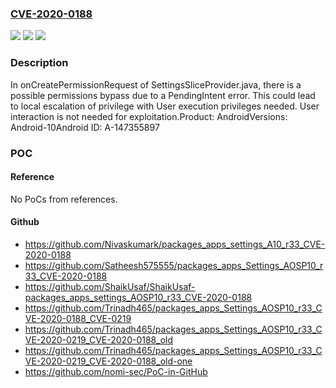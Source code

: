 ### [CVE-2020-0188](https://cve.mitre.org/cgi-bin/cvename.cgi?name=CVE-2020-0188)
![](https://img.shields.io/static/v1?label=Product&message=Android&color=blue)
![](https://img.shields.io/static/v1?label=Version&message=n%2Fa&color=blue)
![](https://img.shields.io/static/v1?label=Vulnerability&message=Elevation%20of%20privilege&color=brighgreen)

### Description

In onCreatePermissionRequest of SettingsSliceProvider.java, there is a possible permissions bypass due to a PendingIntent error. This could lead to local escalation of privilege with User execution privileges needed. User interaction is not needed for exploitation.Product: AndroidVersions: Android-10Android ID: A-147355897

### POC

#### Reference
No PoCs from references.

#### Github
- https://github.com/Nivaskumark/packages_apps_settings_A10_r33_CVE-2020-0188
- https://github.com/Satheesh575555/packages_apps_Settings_AOSP10_r33_CVE-2020-0188
- https://github.com/ShaikUsaf/ShaikUsaf-packages_apps_settings_AOSP10_r33_CVE-2020-0188
- https://github.com/Trinadh465/packages_apps_Settings_AOSP10_r33_CVE-2020-0188_CVE-0219
- https://github.com/Trinadh465/packages_apps_Settings_AOSP10_r33_CVE-2020-0219_CVE-2020-0188_old
- https://github.com/Trinadh465/packages_apps_Settings_AOSP10_r33_CVE-2020-0219_CVE-2020-0188_old-one
- https://github.com/nomi-sec/PoC-in-GitHub

